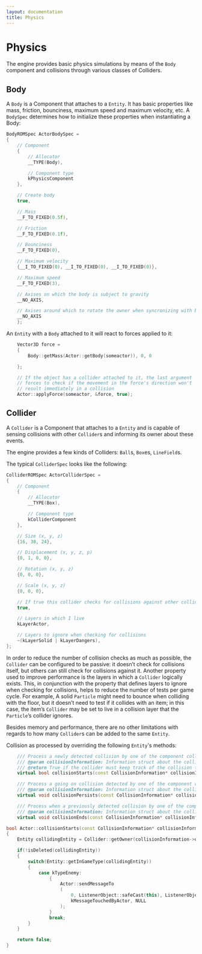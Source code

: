```yaml
---
layout: documentation
title: Physics
---
```


# Physics

The engine provides basic physics simulations by means of the `Body` component and collisions through various classes of Colliders.

## Body

A `Body` is a Component that attaches to a `Entity`. It has basic properties like mass, friction, bounciness, maximum speed and maximum velocity, etc. A `BodySpec` determines how to initialize these properties when instantiating a Body:

```cpp
BodyROMSpec ActorBodySpec =
{
    // Component
    {
        // Allocator
        __TYPE(Body),

        // Component type
        kPhysicsComponent
    },

    // Create body
    true,

    // Mass
    __F_TO_FIXED(0.5f),

    // Friction
    __F_TO_FIXED(0.1f),

    // Bounciness
    __F_TO_FIXED(0),

    // Maximum velocity
    {__I_TO_FIXED(0), __I_TO_FIXED(0), __I_TO_FIXED(0)},

    // Maximum speed
    __F_TO_FIXED(3),

    // Axises on which the body is subject to gravity
    __NO_AXIS,

    // Axises around which to rotate the owner when syncronizing with body
    __NO_AXIS
    };
```

An `Entity` with a `Body` attached to it will react to forces applied to it:

```cpp
    Vector3D force = 
    {
        Body::getMass(Actor::getBody(someactor)), 0, 0

    };

    // If the object has a collider attached to it, the last argument
    // forces to check if the movement in the force's direction won't
    // result immediately in a collision
    Actor::applyForce(someactor, &force, true);
```

## Collider

A `Collider` is a Component that attaches to a `Entity` and is capable of sensing collisions with other `Collider`s and informing its owner about these events.

The engine provides a few kinds of Colliders: `Ball`s, `Box`es, `LineField`s.

The typical `ColliderSpec` looks like the following:

```cpp
ColliderROMSpec ActorColliderSpec =
{
    // Component
    {
        // Allocator
        __TYPE(Box),

        // Component type
        kColliderComponent
    },

    // Size (x, y, z)
    {16, 38, 24},

    // Displacement (x, y, z, p)
    {0, 1, 0, 0},

    // Rotation (x, y, z)
    {0, 0, 0},

    // Scale (x, y, z)
    {0, 0, 0},

    // If true this collider checks for collisions against other colliders
    true,

    // Layers in which I live
    kLayerActor,

    // Layers to ignore when checking for collisions
    ~(kLayerSolid | kLayerDangers),
};
```

In order to reduce the number of collision checks as much as possible, the `Collider` can be configured to be passive: it doesn’t check for collisions itself, but others can still check for collisions against it. Another property used to improve performance is the layers in which a `Collider` logically exists. This, in conjunction with the property that defines layers to ignore when checking for collisions, helps to reduce the number of tests per game cycle. For example, A solid `Particle` might need to bounce when colliding with the floor, but it doesn’t need to test if it collides with an item; in this case, the item’s `Collider` may be set to live in a collision layer that the `Particle`’s collider ignores.

Besides memory and performance, there are no other limitations with regards to how many `Collider`s can be added to the same `Entity`.

Collision as processed by overriding the following `Entity`'s methods:

```cpp
    /// Process a newly detected collision by one of the component colliders.
    /// @param collisionInformation: Information struct about the collision to resolve 
    /// @return True if the collider must keep track of the collision to detect if it persists and when it ends; false otherwise
    virtual bool collisionStarts(const CollisionInformation* collisionInformation);

    /// Process a going on collision detected by one of the component colliders.
    /// @param collisionInformation: Information struct about the collision to resolve 
    virtual void collisionPersists(const CollisionInformation* collisionInformation);

    /// Process when a previously detected collision by one of the component colliders stops.
    /// @param collisionInformation: Information struct about the collision to resolve
    virtual void collisionEnds(const CollisionInformation* collisionInformation);
```

```cpp
bool Actor::collisionStarts(const CollisionInformation* collisionInformation __attribute__ ((unused)))
{
    Entity collidingEntity = Collider::getOwner(collisionInformation->otherCollider);

    if(!isDeleted(collidingEntity))
    {
        switch(Entity::getInGameType(collidingEntity))
        {
            case kTypeEnemy:
                {
                    Actor::sendMessageTo
                    (
                        0, ListenerObject::safeCast(this), ListenerObject::safeCast(collidingEntity),
                        kMessageTouchedByActor, NULL
                    );
                }
                break;
        }
    }

    return false;
}
```